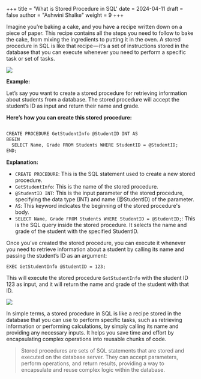 +++
title = 'What is Stored Procedure in SQL'
date = 2024-04-11
draft = false
author = "Ashwini Shalke"
weight = 9
+++



Imagine you’re baking a cake, and you have a recipe written down on a piece of paper. This recipe contains all the steps you need to follow to bake the cake, from mixing the ingredients to putting it in the oven. A stored procedure in SQL is like that recipe — it’s a set of instructions stored in the database that you can execute whenever you need to perform a specific task or set of tasks.

![](https://cdn-images-1.medium.com/max/1600/1*6HnQ_xUXLlBGbTCCthprRw.jpeg)

**Example:**

Let’s say you want to create a stored procedure for retrieving information about students from a database. The stored procedure will accept the student’s ID as input and return their name and grade.

**Here’s how you can create this stored procedure:**

```html

CREATE PROCEDURE GetStudentInfo @StudentID INT AS 
BEGIN 
  SELECT Name, Grade FROM Students WHERE StudentID = @StudentID; 
END;

```


**Explanation:**

*   `CREATE PROCEDURE`: This is the SQL statement used to create a new stored procedure.
*   `GetStudentInfo`: This is the name of the stored procedure.
*   `@StudentID INT`: This is the input parameter of the stored procedure, specifying the data type (INT) and name (@StudentID) of the parameter.
*   `AS`: This keyword indicates the beginning of the stored procedure's body.
*   `SELECT Name, Grade FROM Students WHERE StudentID = @StudentID;`: This is the SQL query inside the stored procedure. It selects the name and grade of the student with the specified StudentID.

Once you’ve created the stored procedure, you can execute it whenever you need to retrieve information about a student by calling its name and passing the student’s ID as an argument:

```html
EXEC GetStudentInfo @StudentID = 123;
```

This will execute the stored procedure `GetStudentInfo` with the student ID 123 as input, and it will return the name and grade of the student with that ID.

![](https://cdn-images-1.medium.com/max/1600/1*xwT1uKYDfTgjvRDqlRPcIw.png)

In simple terms, a stored procedure in SQL is like a recipe stored in the database that you can use to perform specific tasks, such as retrieving information or performing calculations, by simply calling its name and providing any necessary inputs. It helps you save time and effort by encapsulating complex operations into reusable chunks of code.

> Stored procedures are sets of SQL statements that are stored and executed on the database server. They can accept parameters, perform operations, and return results, providing a way to encapsulate and reuse complex logic within the database.
